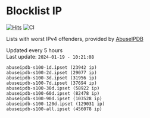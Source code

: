 # Blocklist IP

[![Hits](https://hits.seeyoufarm.com/api/count/incr/badge.svg?url=https%3A%2F%2Fgithub.com%2Fborestad%2Fblocklist-ip%2F&count_bg=%2379C83D&title_bg=%23555555&icon=&icon_color=%23E7E7E7&title=hits&edge_flat=false)](https://hits.seeyoufarm.com)  ![CI](https://img.shields.io/github/workflow/status/borestad/blocklist-ip/CI?style=flat-square)

Lists with worst IPv4 offenders, provided by [AbuseIPDB](https://www.abuseipdb.com/)

<!-- FOOTER-PLACEHOLDER -->
Updated every 5 hours<br>
Last update: `2024-01-19 - 10:21:08`
```
abuseipdb-s100-1d.ipset (23942 ip)
abuseipdb-s100-2d.ipset (29077 ip)
abuseipdb-s100-3d.ipset (31956 ip)
abuseipdb-s100-7d.ipset (37694 ip)
abuseipdb-s100-30d.ipset (58922 ip)
abuseipdb-s100-60d.ipset (82478 ip)
abuseipdb-s100-90d.ipset (103528 ip)
abuseipdb-s100-120d.ipset (129031 ip)
abuseipdb-s100-all.ipset (456078 ip)
```
